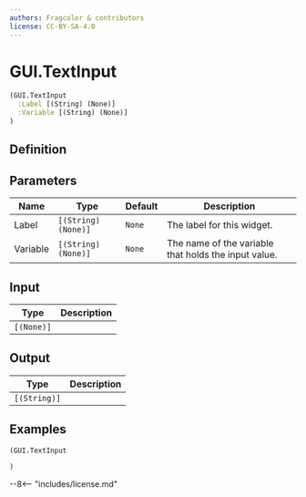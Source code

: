 ```yaml
---
authors: Fragcolor & contributors
license: CC-BY-SA-4.0
---
```



# GUI.TextInput

```clojure
(GUI.TextInput
  :Label [(String) (None)]
  :Variable [(String) (None)]
)
```


## Definition




## Parameters

| Name | Type | Default | Description |
|------|------|---------|-------------|
| Label | `[(String) (None)]` | `None` | The label for this widget. |
| Variable | `[(String) (None)]` | `None` | The name of the variable that holds the input value. |


## Input

| Type | Description |
|------|-------------|
| `[(None)]` |  |


## Output

| Type | Description |
|------|-------------|
| `[(String)]` |  |


## Examples

```clojure
(GUI.TextInput

)
```


--8<-- "includes/license.md"
